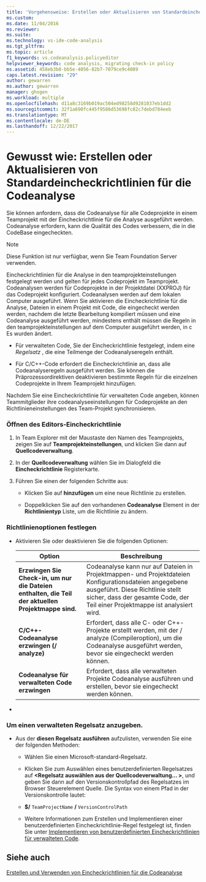 ```yaml
---
title: 'Vorgehensweise: Erstellen oder Aktualisieren von Standardeincheckrichtlinien Analyse in der Eincheckrichtlinien | Microsoft Docs'
ms.custom: 
ms.date: 11/04/2016
ms.reviewer: 
ms.suite: 
ms.technology: vs-ide-code-analysis
ms.tgt_pltfrm: 
ms.topic: article
f1_keywords: vs.codeanalysis.policyeditor
helpviewer_keywords: code analysis, migrating check-in policy
ms.assetid: 458eb3b8-bb5e-4056-82b7-7079ce9c4089
caps.latest.revision: "29"
author: gewarren
ms.author: gewarren
manager: ghogen
ms.workload: multiple
ms.openlocfilehash: d11a8c3169b019ac504ed98258d9281037eb1dd2
ms.sourcegitcommit: 32f1a690fc445f9586d53698fc82c7debd784eeb
ms.translationtype: MT
ms.contentlocale: de-DE
ms.lasthandoff: 12/22/2017
---
```

# <a name="how-to-create-or-update-standard-code-analysis-check-in-policies"></a>Gewusst wie: Erstellen oder Aktualisieren von Standardeincheckrichtlinien für die Codeanalyse
Sie können anfordern, dass die Codeanalyse für alle Codeprojekte in einem Teamprojekt mit der Eincheckrichtlinie für die Analyse ausgeführt werden. Codeanalyse erfordern, kann die Qualität des Codes verbessern, die in die CodeBase eingecheckten.  
  
> [!NOTE]
>  Diese Funktion ist nur verfügbar, wenn Sie Team Foundation Server verwenden.  
  
 Eincheckrichtlinien für die Analyse in den teamprojekteinstellungen festgelegt werden und gelten für jedes Codeprojekt im Teamprojekt. Codeanalysen werden für Codeprojekte in der Projektdatei (XXPROJ) für das Codeprojekt konfiguriert. Codeanalysen werden auf dem lokalen Computer ausgeführt. Wenn Sie aktivieren die Eincheckrichtlinie für die Analyse, Dateien in einem Projekt mit Code, die eingecheckt werden werden, nachdem die letzte Bearbeitung kompiliert müssen und eine Codeanalyse ausgeführt werden, mindestens enthält müssen die Regeln in den teamprojekteinstellungen auf dem Computer ausgeführt werden, in c Es wurden ändert.  
  
-   Für verwalteten Code, Sie der Eincheckrichtlinie festgelegt, indem eine *Regelsatz* , die eine Teilmenge der Codeanalyseregeln enthält.  
  
-   Für C/C++-Code erfordert die Eincheckrichtlinie an, dass alle Codeanalyseregeln ausgeführt werden. Sie können die Präprozessordirektiven deaktivieren bestimmte Regeln für die einzelnen Codeprojekte in Ihrem Teamprojekt hinzufügen.  
  
 Nachdem Sie eine Eincheckrichtlinie für verwalteten Code angeben, können Teammitglieder ihre codeanalyseeinstellungen für Codeprojekte an den Richtlinieneinstellungen des Team-Projekt synchronisieren.  
  
### <a name="to-open-the-check-in-policy-editor"></a>Öffnen des Editors-Eincheckrichtlinie  
  
1.  In Team Explorer mit der Maustaste den Namen des Teamprojekts, zeigen Sie auf **Teamprojekteinstellungen**, und klicken Sie dann auf **Quellcodeverwaltung**.  
  
2.  In der **Quellcodeverwaltung** wählen Sie im Dialogfeld die **Eincheckrichtlinie** Registerkarte.  
  
3.  Führen Sie einen der folgenden Schritte aus:  
  
    -   Klicken Sie auf **hinzufügen** um eine neue Richtlinie zu erstellen.  
  
    -   Doppelklicken Sie auf den vorhandenen **Codeanalyse** Element in der **Richtlinientyp** Liste, um die Richtlinie zu ändern.  
  
### <a name="to-set-policy-options"></a>Richtlinienoptionen festlegen  
  
-   Aktivieren Sie oder deaktivieren Sie die folgenden Optionen:  
  
    |Option|Beschreibung|  
    |------------|-----------------|  
    |**Erzwingen Sie Check-in, um nur die Dateien enthalten, die Teil der aktuellen Projektmappe sind.**|Codeanalyse kann nur auf Dateien in Projektmappen- und Projektdateien Konfigurationsdateien angegebene ausgeführt. Diese Richtlinie stellt sicher, dass der gesamte Code, der Teil einer Projektmappe ist analysiert wird.|  
    |**C/C++-Codeanalyse erzwingen (/ analyze)**|Erfordert, dass alle C- oder C++-Projekte erstellt werden, mit der / analyze (Compileroption), um die Codeanalyse ausgeführt werden, bevor sie eingecheckt werden können.|  
    |**Codeanalyse für verwalteten Code erzwingen**|Erfordert, dass alle verwalteten Projekte Codeanalyse ausführen und erstellen, bevor sie eingecheckt werden können.|  
  
-  
  
### <a name="to-specify-a-managed-rule-set"></a>Um einen verwalteten Regelsatz anzugeben.  
  
-   Aus der **diesen Regelsatz ausführen** aufzulisten, verwenden Sie eine der folgenden Methoden:  
  
    -   Wählen Sie einen Microsoft-standard-Regelsatz.  
  
    -   Klicken Sie zum Auswählen eines benutzerdefinierten Regelsatzes auf  **\<Regelsatz auswählen aus der Quellcodeverwaltung... >**, und geben Sie dann auf den Versionskontrollpfad des Regelsatzes im Browser Steuerelement Quelle. Die Syntax von einem Pfad in der Versionskontrolle lautet:  
  
    -   **$/** `TeamProjectName` **/** `VersionControlPath`  
  
    -   Weitere Informationen zum Erstellen und Implementieren einer benutzerdefinierten Eincheckrichtlinie-Regel festgelegt ist, finden Sie unter [Implementieren von benutzerdefinierten Eincheckrichtlinien für verwalteten Code](../code-quality/implementing-custom-code-analysis-check-in-policies-for-managed-code.md).  
  
## <a name="see-also"></a>Siehe auch  
 [Erstellen und Verwenden von Eincheckrichtlinien für die Codeanalyse](../code-quality/creating-and-using-code-analysis-check-in-policies.md)